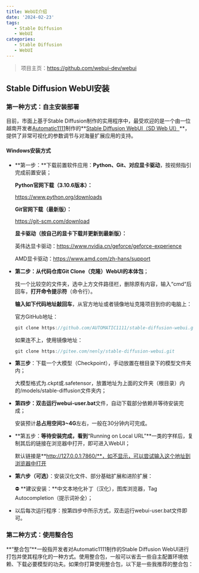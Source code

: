 ```yaml
---
title: WebUI介绍
date: '2024-02-23'
tags:
   - Stable Diffusion
   - WebUI
categories:
   - Stable Diffusion
   - WebUI
---
```




> 项目主页：https://github.com/webui-dev/webui



## Stable Diffusion WebUI安装

### 第一种方式：自主安装部署

目前，市面上基于Stable Diffusion制作的实用程序中，最受欢迎的是一个由一位越南开发者[Automatic1111](https://github.com/AUTOMATIC1111)制作的**[Stable Diffusion WebUI（SD Web UI）](https://github.com/AUTOMATIC1111/stable-diffusion-webui)**，提供了非常可视化的参数调节与对海量扩展应用的支持。

#### Windows安装方式

- **第一步：**下载前置软件应用：**Python、Git、对应显卡驱动**，按视频指引完成前置安装；

  **Python官网下载（3.10.6版本）：**

  https://www.python.org/downloads

   **Git官网下载（最新版）：**

  https://git-scm.com/download

   **显卡驱动（按自己的显卡下载并更新到最新版）：**

  英伟达显卡驱动：https://www.nvidia.cn/geforce/geforce-experience

  AMD显卡驱动：https://www.amd.com/zh-hans/support

  

- **第二步：从代码仓库Git Clone（克隆）WebUI的本体包**；

  找一个比较空的文件夹，选中上方文件路径栏，删除原有内容，输入“cmd“后回车，**打开命令提示符**（命令行）。

  **输入如下代码地址敲回车**，从官方地址或者镜像地址克隆项目到你的电脑上：

  官方GitHub地址：

  ```jsx
  git clone https://github.com/AUTOMATIC1111/stable-diffusion-webui.git
  ```

  如果连不上，使用镜像地址：

  ~~~jsx
  git clone https://gitee.com/nenly/stable-diffusion-webui.git
  ~~~

  

- **第三步**：下载一个大模型（Checkpoint），手动放置在根目录下的模型文件夹内；

  大模型格式为.ckpt或.safetensor，放置地址为上面的文件夹（根目录）内的/models/stable-diffusion文件夹内；

- **第四步：**双击运行**webui-user.bat**文件，自动下载部分依赖并等待安装完成；

  安装预计**总占用空间3~4G**左右，一般在30分钟内可完成。

- **第五步：**等待安装完成，看到**“Running on Local URL”**一类的字样后，复制其后的链接在浏览器中打开，即可进入WebUI；

  默认链接是**http://127.0.0.1:7860/**，如不显示，可以尝试输入这个地址到浏览器中打开

- **第六步（可选）**：安装汉化文件、部分基础扩展和进阶扩展：

  ⛔ **建议安装：**中文本地化补丁（汉化），图库浏览器，Tag Autocompletion（提示词补全）；

- 以后每次运行程序：按第四步中所示方式，双击运行webui-user.bat文件即可。



### 第二种方式：使用整合包

**“整合包”**一般指开发者对Automatic1111制作的Stable Diffusion WebUI进行打包并使其程序化的一种方式。使用整合包，一般可以省去一些自主配置环境依赖、下载必要模型的功夫。如果你打算使用整合包，以下是一些我推荐的整合包：